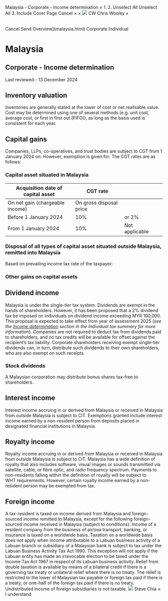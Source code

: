 Malaysia - Corporate - Income determination
×
1.
2.
Unselect All
Unselect All
3.
Include Cover Page
Cancel
×
×
![](-/media/world-wide-tax-summaries/attachments/global---chris-wooley.ashx%3Frev=ac5e5f3223b34096b1afc2a6009c7320&revision=ac5e5f32-23b3-4096-b1af-c2a6009c7320&hash=859B7ADC84DC2CBEC9760E9E6EE7DE6D0A8BFCDF)
CW
Chris Wooley
×
######
Cancel
Send
Overview](malaysia.html)
Corporate
Individual
# Malaysia
## Corporate - Income determination
Last reviewed - 13 December 2024
## Inventory valuation
Inventories are generally stated at the lower of cost or net realisable value. Cost may be determined using one of several methods (e.g. unit cost, average cost, or first in first out [FIFO]), as long as the basis used is consistent for each year.
## Capital gains
Companies, LLPs, co-operatives, and trust bodies are subject to CGT from 1 January 2024 on:
However, exemption is given for:
The CGT rates are as follows:
### Capital asset situated in Malaysia
| Acquisition date of capital asset | CGT rate | | |
| --- | --- | --- | --- |
| On net gain (chargeable income) | On gross disposal price | |
| Before 1 January 2024 | 10% | or 2% | |
| From 1 January 2024 | 10% | Not applicable | |
### Disposal of all types of capital asset situated outside Malaysia, remitted into Malaysia
Based on prevailing income tax rate of the taxpayer:
### Other gains on capital assets
## Dividend income
Malaysia is under the single-tier tax system. Dividends are exempt in the hands of shareholders. However, it has been proposed that a 2% dividend tax be imposed on individuals on dividend income exceeding MYR 100,000. This proposal is expected to take effect from year of assessment 2025 (*see the [Income determination](malaysia/individual/income-determination.html) section in the Individual tax summary for more information*). Companies are not required to deduct tax from dividends paid to shareholders, and no tax credits will be available for offset against the recipient’s tax liability. Corporate shareholders receiving exempt single-tier dividends can, in turn, distribute such dividends to their own shareholders, who are also exempt on such receipts.
### Stock dividends
A Malaysian corporation may distribute bonus shares tax-free to shareholders.
## Interest income
Interest income accruing in or derived from Malaysia or received in Malaysia from outside Malaysia is subject to CIT. Exemptions granted include interest income earned by a non-resident person from deposits placed in designated financial institutions in Malaysia.
## Royalty income
Royalty income accruing in or derived from Malaysia or received in Malaysia from outside Malaysia is subject to CIT. Malaysia has a wide definition of royalty that also includes software, visual images or sounds transmitted via satellite, cable, or fibre optic, and radio frequency spectrum. Payments to non-residents falling within the definition of royalty will be subject to WHT requirements. However, certain royalty income earned by a non-resident person may be exempted from tax.
## Foreign income
A tax-resident is taxed on income derived from Malaysia and foreign-sourced income remitted to Malaysia, except for the following foreign-sourced income received in Malaysia (subject to conditions):
Income of a resident company from the business of air/sea transport, banking, or insurance is taxed on a worldwide basis.
Taxation on a worldwide basis does not apply when income attributable to a Labuan business activity of a Labuan branch or subsidiary of a Malaysian bank is subject to tax under the Labuan Business Activity Tax Act 1990. This exception will not apply if the Labuan entity has made an irrevocable election to be taxed under the Income Tax Act 1967 in respect of its Labuan business activity.
Relief from double taxation is available by means of a bilateral credit if there is a governing tax treaty or unilateral relief where there is no treaty. The relief is restricted to the lower of Malaysian tax payable or foreign tax paid if there is a treaty, or one-half of the foreign tax paid if there is no treaty.
Undistributed income of foreign subsidiaries is not taxable.
![](-/media/world-wide-tax-summaries/malaysiasteve-chiastevechiasqjpg20241212012724686.ashx%3Frev=19756e5d7f9c4aed89aee4f9db5fcd22&revision=19756e5d-7f9c-4aed-89ae-e4f9db5fcd22&hash=9CB90707118F80BE4DD1C35CB65470D28EC77A79)
Steve Chia
×
I understand